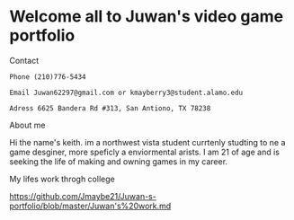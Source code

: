 # Welcome all to Juwan's video game portfolio

Contact

    Phone (210)776-5434
    
    Email Juwan62297@gmail.com or kmayberry3@student.alamo.edu
    
    Adress 6625 Bandera Rd #313, San Antiono, TX 78238


About me

 Hi the name's keith. im a northwest vista student currtenly studting to ne a game desginer, more speficly a enviormental arists.
I am 21 of age and is seeking the life of making and owning games in my career.

My lifes work throgh college 

 <https://github.com/Jmaybe21/Juwan-s-portfolio/blob/master/Juwan's%20work.md>
